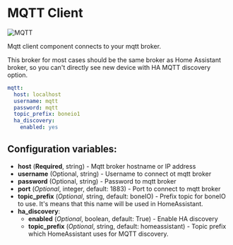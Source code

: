 # MQTT Client

![MQTT](/img/mqtt.png)

Mqtt client component connects to your mqtt broker.

This broker for most cases should be the same broker as Home Assistant broker, so you can't directly see new device with HA MQTT discovery option.

```yaml title="Example config"
mqtt:
  host: localhost
  username: mqtt
  password: mqtt
  topic_prefix: boneio1
  ha_discovery:
    enabled: yes
```

## Configuration variables:

- **host** (**Required**, string) - Mqtt broker hostname or IP address
- **username** (Optional, string) - Username to connect ot mqtt broker
- **password** (Optional, string) - Password to mqtt broker
- **port** (_Optional_, integer, default: 1883) - Port to connect to mqtt broker
- **topic_prefix** (_Optional_, string, default: boneIO) - Prefix topic for boneIO to use. It's means that this name will be used in HomeAssistant.
- **ha_discovery**:
  - **enabled** (_Optional_, boolean, default: True) - Enable HA discovery
  - **topic_prefix** (_Optional_, string, default: homeassistant) - Topic prefix which HomeAssistant uses for MQTT discovery.
